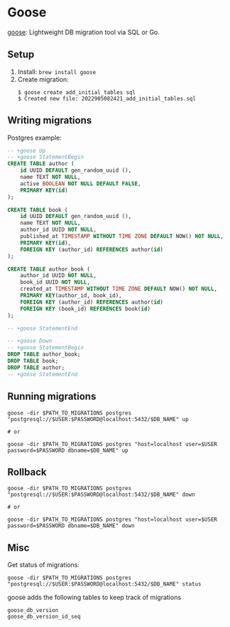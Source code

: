 # Goose

[goose](https://github.com/pressly/goose): Lightweight DB migration tool via SQL or Go.

## Setup

1. Install: `brew install goose`
2. Create migration:
   ```
   $ goose create add_initial_tables sql
   $ Created new file: 2022905082421_add_initial_tables.sql
   ```

## Writing migrations

Postgres example:

```sql
-- +goose Up
-- +goose StatementBegin
CREATE TABLE author (
    id UUID DEFAULT gen_random_uuid (),
    name TEXT NOT NULL,
    active BOOLEAN NOT NULL DEFAULT FALSE,
    PRIMARY KEY(id)
);

CREATE TABLE book (
    id UUID DEFAULT gen_random_uuid (),
    name TEXT NOT NULL,
    author_id UUID NOT NULL,
    published_at TIMESTAMP WITHOUT TIME ZONE DEFAULT NOW() NOT NULL,
    PRIMARY KEY(id),
    FOREIGN KEY (author_id) REFERENCES author(id)
);

CREATE TABLE author_book (
    author_id UUID NOT NULL,
    book_id UUID NOT NULL,
    created_at TIMESTAMP WITHOUT TIME ZONE DEFAULT NOW() NOT NULL,
    PRIMARY KEY(author_id, book_id),
    FOREIGN KEY (author_id) REFERENCES author(id)
    FOREIGN KEY (book_id) REFERENCES book(id)
);

-- +goose StatementEnd

-- +goose Down
-- +goose StatementBegin
DROP TABLE author_book;
DROP TABLE book;
DROP TABLE author;
-- +goose StatementEnd
```

## Running migrations

```
goose -dir $PATH_TO_MIGRATIONS postgres "postgresql://$USER:$PASSWORD@localhost:5432/$DB_NAME" up

# or

goose -dir $PATH_TO_MIGRATIONS postgres "host=localhost user=$USER password=$PASSWORD dbname=$DB_NAME" up
```

## Rollback

```
goose -dir $PATH_TO_MIGRATIONS postgres "postgresql://$USER:$PASSWORD@localhost:5432/$DB_NAME" down

# or

goose -dir $PATH_TO_MIGRATIONS postgres "host=localhost user=$USER password=$PASSWORD dbname=$DB_NAME" down
```

## Misc

Get status of migrations:
```
goose -dir $PATH_TO_MIGRATIONS postgres "postgresql://$USER:$PASSWORD@localhost:5432/$DB_NAME" status
```

goose adds the following tables to keep track of migrations

```
goose_db_version
goose_db_version_id_seq
```